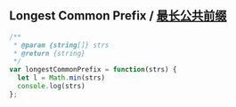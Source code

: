 ## Longest Common Prefix / [最长公共前缀](https://leetcode-cn.com/problems/longest-common-prefix/)


```js
/**
 * @param {string[]} strs
 * @return {string}
 */
var longestCommonPrefix = function(strs) {
  let l = Math.min(strs)
  console.log(strs)
};
```